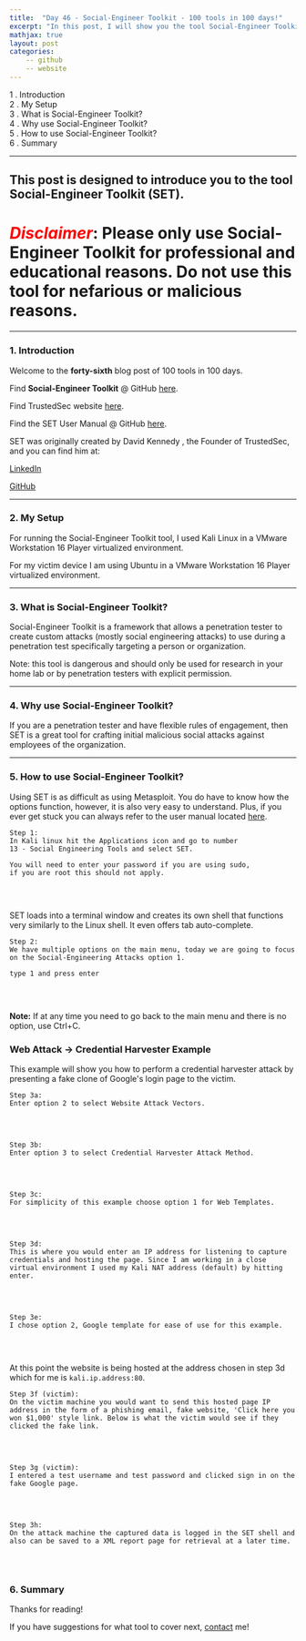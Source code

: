 ```yaml
---
title:  "Day 46 - Social-Engineer Toolkit - 100 tools in 100 days!"
excerpt: "In this post, I will show you the tool Social-Engineer Toolkit and how it works."
mathjax: true
layout: post
categories:
    -- github
    -- website
---
```


1 . Introduction
<br>
2 . My Setup
<br>
3 . What is Social-Engineer Toolkit?
<br>
4 . Why use Social-Engineer Toolkit?
<br>
5 . How to use Social-Engineer Toolkit?
<br>
6 . Summary

---

## This post is designed to introduce you to the tool Social-Engineer Toolkit (SET).

# <span style="color:red">***Disclaimer***</span>: **Please only use Social-Engineer Toolkit for professional and educational reasons. Do not use this tool for nefarious or malicious reasons.**

---

### 1. **Introduction**

Welcome to the **forty-sixth** blog post of 100 tools in 100 days.<br> 


Find **Social-Engineer Toolkit** @ GitHub [here](https://github.com/trustedsec/social-engineer-toolkit).

Find TrustedSec website [here](https://www.trustedsec.com/).

Find the SET User Manual @ GitHub [here](https://github.com/trustedsec/social-engineer-toolkit/blob/master/readme/User_Manual.pdf).

SET was originally created by David Kennedy , the Founder of TrustedSec, and you can find him at:

[LinkedIn](https://www.linkedin.com/in/davidkennedy4/)

[GitHub](https://github.com/HackingDave?tab=repositories)

---

### 2. **My Setup**

For running the Social-Engineer Toolkit tool, I used Kali Linux in a VMware Workstation 16 Player virtualized environment.

For my victim device I am using Ubuntu in a VMware Workstation 16 Player virtualized environment. 

---

### 3. **What is Social-Engineer Toolkit?**

Social-Engineer Toolkit is a framework that allows a penetration tester to create custom attacks (mostly social engineering attacks) to use during a penetration test specifically targeting a person or organization. 

Note: this tool is dangerous and should only be used for research in your home lab or by penetration testers with explicit permission. 

---

### 4. **Why use Social-Engineer Toolkit?**

If you are a penetration tester and have flexible rules of engagement, then SET is a great tool for crafting initial malicious social attacks against employees of the organization. 




---

### 5. **How to use Social-Engineer Toolkit?**

Using SET is as difficult as using Metasploit. You do have to know how the options function, however, it is also very easy to understand. Plus, if you ever get stuck you can always refer to the user manual located [here](https://github.com/trustedsec/social-engineer-toolkit/blob/master/readme/User_Manual.pdf).

    Step 1:
    In Kali linux hit the Applications icon and go to number 
    13 - Social Engineering Tools and select SET.

    You will need to enter your password if you are using sudo, 
    if you are root this should not apply. 

<br>

![]()

SET loads into a terminal window and creates its own shell that functions very similarly to the Linux shell. It even offers tab auto-complete. 

    Step 2:
    We have multiple options on the main menu, today we are going to focus on the Social-Engineering Attacks option 1.

    type 1 and press enter

<br>

![]()

**Note:** If at any time you need to go back to the main menu and there is no option, use Ctrl+C.

### Web Attack -> Credential Harvester Example

This example will show you how to perform a credential harvester attack by presenting a fake clone of Google's login page to the victim. 

    Step 3a:
    Enter option 2 to select Website Attack Vectors.

<br>

![]()

    Step 3b:
    Enter option 3 to select Credential Harvester Attack Method.

<br>

![]()

    Step 3c:
    For simplicity of this example choose option 1 for Web Templates.

<br>

![]()

    Step 3d:
    This is where you would enter an IP address for listening to capture 
    credentials and hosting the page. Since I am working in a close virtual environment I used my Kali NAT address (default) by hitting enter.

<br>

![]()

    Step 3e:
    I chose option 2, Google template for ease of use for this example.

<br>

![]()

At this point the website is being hosted at the address chosen in step 3d which for me is `kali.ip.address:80`.

    Step 3f (victim):
    On the victim machine you would want to send this hosted page IP address in the form of a phishing email, fake website, 'Click here you won $1,000' style link. Below is what the victim would see if they clicked the fake link.

<br>

![]()

    Step 3g (victim):
    I entered a test username and test password and clicked sign in on the fake Google page. 

<br>

![]()

    Step 3h: 
    On the attack machine the captured data is logged in the SET shell and also can be saved to a XML report page for retrieval at a later time. 

<br>

![]()



### 

### 6. **Summary**



Thanks for reading!<br>

If you have suggestions for what tool to cover next, [contact](mailto:matthew.o.mccorkle@gmail.com) me!
